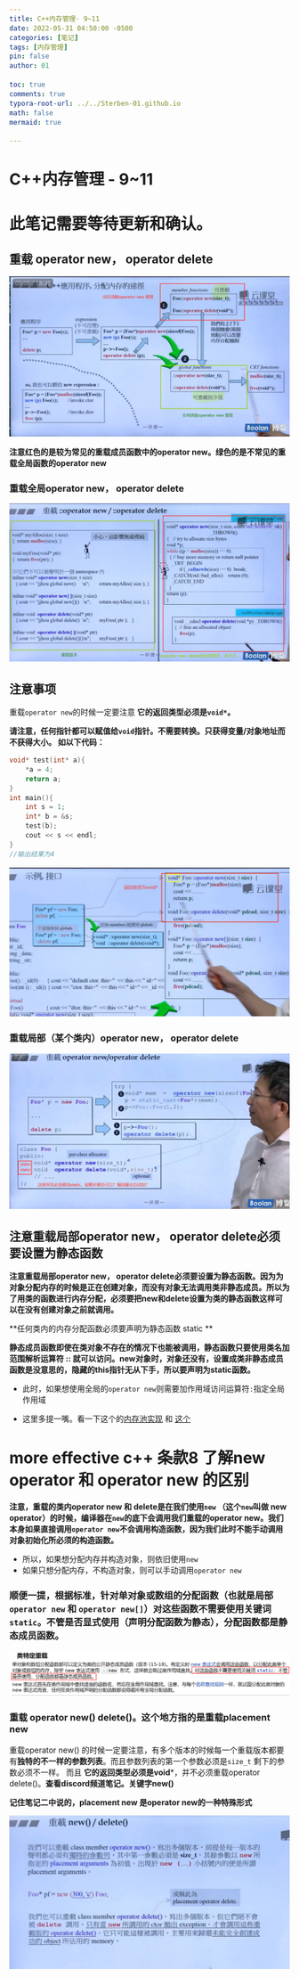 ```yaml
---
title: C++内存管理- 9~11 
date: 2022-05-31 04:50:00 -0500
categories: [笔记]
tags: [内存管理]
pin: false
author: 01

toc: true
comments: true
typora-root-url: ../../Sterben-01.github.io
math: false
mermaid: true

---
```


# C++内存管理 - 9~11

# 此笔记需要等待更新和确认。

## 重载 operator new， operator delete

![微信图片_20220531035654](/assets/blog_res/2022-05-31-memory3.assets/%E5%BE%AE%E4%BF%A1%E5%9B%BE%E7%89%87_20220531035654.png)

**注意红色的是较为常见的重载成员函数中的operator new。绿色的是不常见的重载全局函数的operator new**



### 重载全局operator new， operator delete

![微信图片_20220531040706](/assets/blog_res/2022-05-31-memory3.assets/%E5%BE%AE%E4%BF%A1%E5%9B%BE%E7%89%87_20220531040706.png)







## 注意事项

重载`operator new`的时候一定要注意 **它的返回类型必须是`void*`。**

**请注意，任何指针都可以赋值给`void`指针。不需要转换。只获得变量/对象地址而不获得大小。 如以下代码：**

```c++
void* test(int* a){
    *a = 4;
    return a;
}
int main(){
    int s = 1;
    int* b = &s;
    test(b);
    cout << s << endl;
}
//输出结果为4
```

![QQ截图20220531044057](/assets/blog_res/2022-05-31-memory3.assets/QQ%E6%88%AA%E5%9B%BE20220531044057-16539902288687.png)







### 重载局部（某个类内）operator new， operator delete

![QQ截图20220531041338](/assets/blog_res/2022-05-31-memory3.assets/QQ%E6%88%AA%E5%9B%BE20220531041338.png)



## 注意重载局部operator new， operator delete必须要设置为静态函数

**注意重载局部operator new， operator delete必须要设置为静态函数。因为为对象分配内存的时候是正在创建对象，而没有对象无法调用类非静态成员。所以为了用类的函数进行内存分配，必须要把new和delete设置为类的静态函数这样可以在没有创建对象之前就调用。**

**任何类内的内存分配函数必须要声明为静态函数 static **

**静态成员函数即使在类对象不存在的情况下也能被调用，静态函数只要使用类名加范围解析运算符 :: 就可以访问。new对象时，对象还没有，设置成类非静态成员函数是没意思的，隐藏的this指针无从下手，所以要声明为static函数。**

- 此时，如果想使用全局的`operator new`则需要加作用域访问运算符`:`指定全局作用域

- 这里多提一嘴。看一下这个的[内存池实现](https://blog.csdn.net/K346K346/article/details/49538975) 和 [这个](https://blog.csdn.net/baidu_41388533/article/details/105648119)





# more effective c++ 条款8 了解new operator 和 operator new 的区别

**注意，重载的类内operator new 和 delete是在我们使用`new` （这个`new`叫做 new operator）的时候，编译器在`new`的底下会调用我们重载的operator new。我们本身如果直接调用`operator new`不会调用构造函数，因为我们此时不能手动调用对象初始化所必须的构造函数。**

- 所以，如果想分配内存并构造对象，则依旧使用`new`
- 如果只想分配内存，不构造对象，则可以手动调用`operator new`



### **顺便一提，根据标准，针对单对象或数组的分配函数（也就是局部`operator new` 和 `operator new[]`）对这些函数不需要使用关键词 `static`。不管是否显式使用（声明分配函数为静态），分配函数都是静态成员函数。**

![QQ截图20221217071624](/assets/blog_res/2022-05-31-memory3.assets/QQ%E6%88%AA%E5%9B%BE20221217071624.png)


### 重载 operator new() delete()。这个地方指的是重载placement new

重载operator new() 的时候一定要注意，有多个版本的时候每一个重载版本都要有**独特的不一样的参数列表**。而且参数列表的第一个参数必须是`size_t` 剩下的参数必须不一样。 而且 **它的返回类型必须是void***，并不必须重载operator delete()。**查看discord频道笔记。关键字new()**

**记住笔记二中说的，placement new 是operator new的一种特殊形式**

![QQ截图20220531042442](/assets/blog_res/2022-05-31-memory3.assets/QQ%E6%88%AA%E5%9B%BE20220531042442.png)

